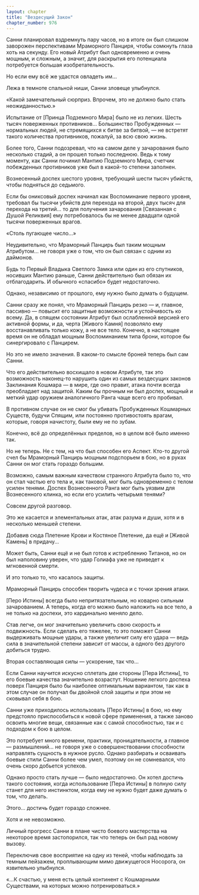 ```yaml
---
layout: chapter
title: "Вездесущий Закон"
chapter_number: 976
---
```


Санни планировал вздремнуть пару часов, но в итоге он был слишком заворожен перспективами Мраморного Панциря, чтобы сомкнуть глаза хоть на секунду. Его новый Атрибут был одновременно и очень мощным, и сложным, а значит, для раскрытия его потенциала потребуется большая изобретательность.

Но если ему всё же удастся овладеть им...

Лежа в темноте спальной ниши, Санни зловеще улыбнулся.

«Какой замечательный сюрприз. Впрочем, это не должно было стать неожиданностью.»

Испытание от [Принца Подземного Мира] было не из легких. Шесть тысяч поверженных противников... Большинство Пробужденных — нормальных людей, не стремящихся к битве за битвой, — не встретят такого количества противников, пожалуй, за всю свою жизнь.

Более того, Санни подозревал, что на самом деле у зачарования было несколько стадий, а он прошел только последнюю. Ведь к тому моменту, как Санни починил Мантию Подземного Мира, счетчик побежденных противников уже был в какой-то степени заполнен.

Вознесенный доспех шестого уровня, требующий шести тысяч убийств, чтобы подняться до седьмого.

Если бы ониксовый доспех начинал как Воспоминание первого уровня, требовал бы тысячи убийств для перехода на второй, двух тысяч для перехода на третий... то для получения зачарования [Связанная с Душой Реликвия] ему потребовалось бы не менее двадцати одной тысячи поверженных врагов.

«Столь пугающее число...»

Неудивительно, что Мраморный Панцирь был таким мощным Атрибутом... не говоря уже о том, что он был связан с одним из даймонов.

Будь то Первый Владыка Светлого Замка или один из его спутников, носивших Мантию раньше, Санни действительно был обязан их отблагодарить. И обычного «спасибо» будет недостаточно.

Однако, независимо от прошлого, ему нужно было думать о будущем.

Санни сразу же понял, что Мраморный Панцирь резко — и, главное, пассивно — повысит его защитные возможности и устойчивость ко всему. Да, в спящем состоянии Атрибут был ослабленной версией его активной формы, и да, черта [Живого Камня] позволяло ему восстанавливать только кожу, а не все тело. Конечно, в настоящее время он не обладал мощным Воспоминанием типа брони, которое бы синергировало с Панцирем.

Но это не имело значения. В каком-то смысле броней теперь был сам Санни.

Что его действительно восхищало в новом Атрибуте, так это возможность наконец-то нарушить один из самых вездесущих законов Заклинания Кошмара — в мире, где оно правит, атака почти всегда преобладает над защитой. Каким бы прочным ни был доспех, мощный и меткий удар оружием аналогичного Ранга чаще всего его пробивал.

В противном случае он не смог бы убивать Пробужденных Кошмарных Существ, будучи Спящим, или постоянно противостоять врагам, которые, говоря начистоту, были ему не по зубам.

Конечно, всё до определённых пределов, но в целом всё было именно так.

Но не теперь. Не с тем, на что был способен его Аспект. Кто-то другой счел бы Мраморный Панцирь мощным подспорьем в бою, но в руках Санни он мог стать гораздо большим.

Возможно, самым важным качеством странного Атрибута было то, что он стал частью его тела и, как таковой, мог быть одновременно с телом усилен тенями. Доспех Вознесенного Ранга мог быть уязвим для Вознесенного клинка, но если его усилить четырьмя тенями?

Совсем другой разговор.

Это же касается и элементальных атак, атак разума и души, хотя и в несколько меньшей степени.

Добавив сюда Плетение Крови и Костяное Плетение, да ещё и [Живой Камень] в придачу...

Может быть, Санни ещё и не был готов к истреблению Титанов, но он был наполовину уверен, что удар Голиафа уже не приведет к мгновенной смерти.

И это только то, что касалось защиты.

Мраморный Панцирь способен творить чудеса и с точки зрения атаки.

[Перо Истины] всегда было непритязательным, но коварно сильным зачарованием. А теперь, когда его можно было наложить на все тело, а не только на доспехи, это кардинально меняло дело.

Став легче, он мог значительно увеличить свою скорость и подвижность. Если сделать его тяжелее, то это поможет Санни выдерживать мощные удары, а также увеличит силу его удара — ведь сила в значительной степени зависит от массы, а одного без другого добиться трудно.

Вторая составляющая силы — ускорение, так что...

Если Санни научится искусно сплетать две стороны [Пера Истины], то его боевые качества значительно возрастут. Ношение легкого доспеха поверх Панциря было бы наиболее оптимальным вариантом, так как в этом случае он получал бы двойной слой защиты и при этом не сковывал себя в бою.

Санни уже приходилось использовать [Перо Истины] в бою, но ему предстояло приспособиться к новой сфере применения, а также заново освоить многие вещи, связанные как с самой способностью, так и с подходом к бою в целом.

Это потребует много времени, практики, проницательности, а главное — размышлений... не говоря уже о совершенствовании способности направлять сущность в нужное русло. Однако разбирать и осваивать боевые стили Санни более чем умел, поэтому он не сомневался, что очень скоро добьется успехов.

Однако просто стать лучше — было недостаточно. Он хотел достичь такого состояния, когда использование [Пера Истины] в полную силу станет для него инстинктом, когда ему не нужно будет даже думать о том, что делать.

Этого... достичь будет гораздо сложнее.

Хотя и не невозможно.

Личный прогресс Санни в плане чисто боевого мастерства на некоторое время застопорился, так что теперь он был рад новому вызову.

Переключив свое восприятие на одну из теней, чтобы наблюдать за темным пейзажем, проплывающим мимо движущегося Носорога, он язвительно улыбнулся.

«...К счастью, у меня есть целый континент с Кошмарными Существами, на которых можно потренироваться.»